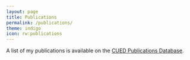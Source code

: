 ```yaml
---
layout: page
title: Publications
permalink: /publications/
theme: indigo
icon: rw:publications
---
```


A list of my publications is available on the [CUED Publications
Database](http://publications.eng.cam.ac.uk/).
